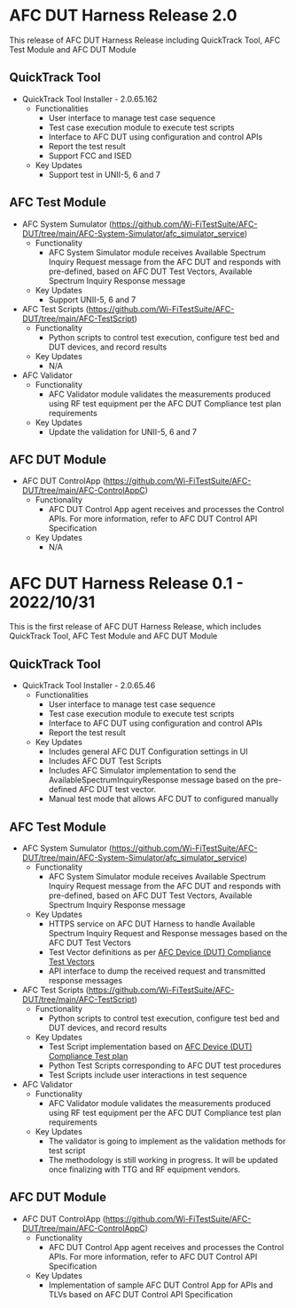 
# AFC DUT Harness Release 2.0

This release of AFC DUT Harness Release including QuickTrack Tool, AFC Test Module and AFC DUT Module

## QuickTrack Tool
* QuickTrack Tool Installer - 2.0.65.162
    * Functionalities
        * User interface to manage test case sequence
        * Test case execution module to execute test scripts
        * Interface to AFC DUT using configuration and control APIs
        * Report the test result
        * Support FCC and ISED
    * Key Updates 
        * Support test in UNII-5, 6 and 7

## AFC Test Module
* AFC System Sumulator (https://github.com/Wi-FiTestSuite/AFC-DUT/tree/main/AFC-System-Simulator/afc_simulator_service)
    * Functionality  
        * AFC System Simulator module receives Available Spectrum Inquiry Request message from the AFC DUT and responds with pre-defined, based on AFC DUT Test Vectors, Available Spectrum Inquiry Response message
    * Key Updates
        * Support UNII-5, 6 and 7
* AFC Test Scripts (https://github.com/Wi-FiTestSuite/AFC-DUT/tree/main/AFC-TestScript)
    * Functionality
        * Python scripts to control test execution, configure test bed and DUT devices, and record results
    * Key Updates
        * N/A
* AFC Validator
    * Functionality
        * AFC Validator module validates the measurements produced using RF test equipment per the AFC DUT Compliance test plan requirements
    * Key Updates
        * Update the validation for UNII-5, 6 and 7

## AFC DUT Module
* AFC DUT ControlApp (https://github.com/Wi-FiTestSuite/AFC-DUT/tree/main/AFC-ControlAppC)
    * Functionality
        * AFC DUT Control App agent receives and processes the Control APIs. For more information, refer to AFC DUT Control API Specification 
    * Key Updates
        * N/A



# **AFC DUT Harness Release 0.1 - 2022/10/31**

This is the first release of AFC DUT Harness Release, which includes QuickTrack Tool, AFC Test Module and AFC DUT Module

## QuickTrack Tool
* QuickTrack Tool Installer - 2.0.65.46
    * Functionalities
        * User interface to manage test case sequence
        * Test case execution module to execute test scripts
        * Interface to AFC DUT using configuration and control APIs
        * Report the test result 
    * Key Updates 
        * Includes general AFC DUT Configuration settings in UI
        * Includes AFC DUT Test Scripts
        * Includes AFC Simulator implementation to send the AvailableSpectrumInquiryResponse message based on the pre-defined AFC DUT test vector.
        * Manual test mode that allows AFC DUT to configured manually

## AFC Test Module
* AFC System Sumulator (https://github.com/Wi-FiTestSuite/AFC-DUT/tree/main/AFC-System-Simulator/afc_simulator_service)
    * Functionality  
        * AFC System Simulator module receives Available Spectrum Inquiry Request message from the AFC DUT and responds with pre-defined, based on AFC DUT Test Vectors, Available Spectrum Inquiry Response message
    * Key Updates
        * HTTPS service on AFC DUT Harness to handle Available Spectrum Inquiry Request and Response messages based on the AFC DUT Test Vectors
        * Test Vector definitions as per [AFC Device (DUT) Compliance Test Vectors](https://www.wi-fi.org/file/afc-specification-and-test-plans)
        * API interface to dump the received request and transmitted response messages
* AFC Test Scripts (https://github.com/Wi-FiTestSuite/AFC-DUT/tree/main/AFC-TestScript)
    * Functionality
        * Python scripts to control test execution, configure test bed and DUT devices, and record results
    * Key Updates
        * Test Script implementation based on [AFC Device (DUT) Compliance Test plan](https://www.wi-fi.org/file/afc-specification-and-test-plans)
        * Python Test Scripts corresponding to AFC DUT test procedures
        * Test Scripts include user interactions in test sequence
* AFC Validator
    * Functionality
        * AFC Validator module validates the measurements produced using RF test equipment per the AFC DUT Compliance test plan requirements
    * Key Updates
        * The validator is going to implement as the validation methods for test script
        * The methodology is still working in progress. It will be updated once finalizing with TTG and RF equipment vendors.

## AFC DUT Module
* AFC DUT ControlApp (https://github.com/Wi-FiTestSuite/AFC-DUT/tree/main/AFC-ControlAppC)
    * Functionality
        * AFC DUT Control App agent receives and processes the Control APIs. For more information, refer to AFC DUT Control API Specification 
    * Key Updates
        * Implementation of sample AFC DUT Control App for APIs and TLVs based on AFC DUT Control API Specification

